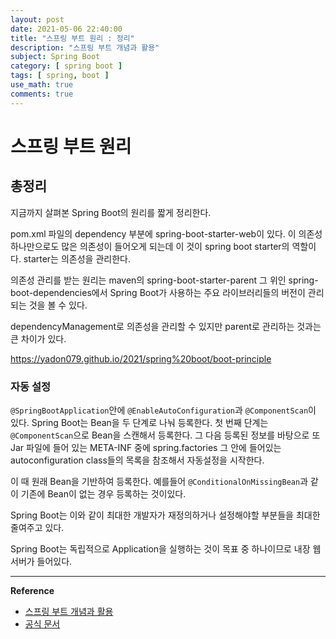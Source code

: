 ```yaml
---
layout: post
date: 2021-05-06 22:40:00
title: "스프링 부트 원리 : 정리"
description: "스프링 부트 개념과 활용"
subject: Spring Boot
category: [ spring boot ]
tags: [ spring, boot ]
use_math: true
comments: true
---
```


# 스프링 부트 원리

## 총정리

지금까지 살펴본 Spring Boot의 원리를 짧게 정리한다.

pom.xml 파일의 dependency 부분에 spring-boot-starter-web이 있다. 이 의존성 하나만으로도 많은 의존성이 들어오게 되는데 이 것이 spring boot starter의 역할이다. starter는 의존성을 관리한다.

의존성 관리를 받는 원리는 maven의 spring-boot-starter-parent 그 위인 spring-boot-dependencies에서 Spring Boot가 사용하는 주요 라이브러리들의 버전이 관리되는 것을 볼 수 있다.

dependencyManagement로 의존성을 관리할 수 있지만 parent로 관리하는 것과는 큰 차이가 있다.

https://yadon079.github.io/2021/spring%20boot/boot-principle


### 자동 설정

`@SpringBootApplication`안에 `@EnableAutoConfiguration`과 `@ComponentScan`이 있다. Spring Boot는 Bean을 두 단계로 나눠 등록한다. 첫 번째 단계는 `@ComponentScan`으로 Bean을 스캔해서 등록한다. 그 다음 등록된 정보를 바탕으로 또 Jar 파일에 들어 있는 META-INF 중에 spring.factories 그 안에 들어있는 autoconfiguration class들의 목록을 참조해서 자동설정을 시작한다.

이 때 원래 Bean을 기반하여 등록한다. 예를들어 `@ConditionalOnMissingBean`과 같이 기존에 Bean이 없는 경우 등록하는 것이있다.

Spring Boot는 이와 같이 최대한 개발자가 재정의하거나 설정해야할 부분들을 최대한 줄여주고 있다.

Spring Boot는 독립적으로 Application을 실행하는 것이 목표 중 하나이므로 내장 웹 서버가 들어있다.

---
**Reference**
+ [스프링 부트 개념과 활용](https://inf.run/Xny5)
+ [공식 문서](https://docs.spring.io/spring-boot/docs/2.0.3.RELEASE/reference/htmlsingle/)
